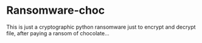 # Ransomware-choc
This is just a cryptographic python ransomware just to encrypt and decrypt file, after paying a ransom of chocolate...
